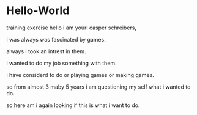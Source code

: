 # Hello-World
training exercise
hello i am youri casper schreibers,

i was always was fascinated by games.

always i took an intrest in them.

i wanted to do my job something with them.

i have considerd to do or playing games or making games.

so from almost 3 maby 5 years i am questioning my self what i wanted to do.

so here am i again looking if this is what i want to do.
